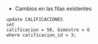 
- Cambios en las filas existentes

```
update CALIFICACIONES
set
calificacion = 50, bimestre = 6
where calificacion_id = 3;
```